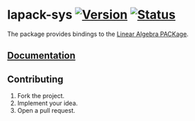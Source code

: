 # lapack-sys [![Version][version-img]][version-url] [![Status][status-img]][status-url]

The package provides bindings to the [Linear Algebra PACKage][1].

## [Documentation][docs]

## Contributing

1. Fork the project.
2. Implement your idea.
3. Open a pull request.

[1]: http://en.wikipedia.org/wiki/LAPACK

[version-img]: http://stainless-steel.github.io/images/crates.svg
[version-url]: https://crates.io/crates/lapack-sys
[status-img]: https://travis-ci.org/stainless-steel/lapack-sys.svg?branch=master
[status-url]: https://travis-ci.org/stainless-steel/lapack-sys
[docs]: https://stainless-steel.github.io/lapack-sys
